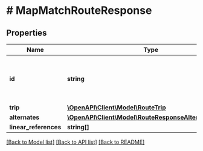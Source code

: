 # # MapMatchRouteResponse

## Properties

Name | Type | Description | Notes
------------ | ------------- | ------------- | -------------
**id** | **string** | An identifier to disambiguate requests (echoed by the server). | [optional]
**trip** | [**\OpenAPI\Client\Model\RouteTrip**](RouteTrip.md) |  |
**alternates** | [**\OpenAPI\Client\Model\RouteResponseAlternatesInner[]**](RouteResponseAlternatesInner.md) |  | [optional]
**linear_references** | **string[]** |  | [optional]

[[Back to Model list]](../../README.md#models) [[Back to API list]](../../README.md#endpoints) [[Back to README]](../../README.md)
